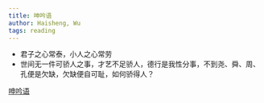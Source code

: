 ```yaml
---
title: 呻吟语
author: Haisheng, Wu
tags: reading
---
```



- 君子之心常泰，小人之心常劳
- 世间无一件可骄人之事，才艺不足骄人，德行是我性分事，不到尧、舜、周、孔便是欠缺，欠缺便自可耻，如何骄得人？


[呻吟语](http://book.douban.com/subject/3007543/)
